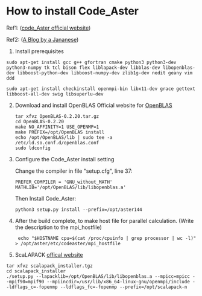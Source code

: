 # How to install Code_Aster

Ref1: ([code_Aster official website](https://www.code-aster.org/spip.php?article272))

Ref2: ([A Blog by a Jananese](https://hitoricae.com/2020/05/16/installation-code_aster14-4-to-xubuntu20-04/))

1. Install prerequisites
``` shell
sudo apt-get install gcc g++ gfortran cmake python3 python3-dev python3-numpy tk tcl bison flex liblapack-dev libblas-dev libopenblas-dev libboost-python-dev libboost-numpy-dev zlib1g-dev nedit geany vim ddd

sudo apt-get install checkinstall openmpi-bin libx11-dev grace gettext libboost-all-dev swig libsuperlu-dev
```

2. Download and install OpenBLAS 
   Official website for [OpenBLAS](https://www.openblas.net/)
   
   ```shell
   tar xfvz OpenBLAS-0.2.20.tar.gz
   cd OpenBLAS-0.2.20
   make NO_AFFINITY=1 USE_OPENMP=1
   make PREFIX=/opt/OpenBLAS install
   echo /opt/OpenBLAS/lib | sudo tee -a /etc/ld.so.conf.d/openblas.conf
   sudo ldconfig
   ```
   
3. Configure the Code_Aster install setting
   
   Change the compiler in file "setup.cfg", line 37:
   
   ```
   PREFER_COMPILER = 'GNU_without_MATH'
   MATHLIB='/opt/OpenBLAS/lib/libopenblas.a'
   ```
   Then Install Code_Aster:	
   
   ``` 
   python3 setup.py install --prefix=/opt/aster144
   ```
   
4. After the build complete, to make host file for parallel calculation. (Write the description to the mpi_hostfile)
   
   ```
    echo "$HOSTNAME cpu=$(cat /proc/cpuinfo | grep processor | wc -l)" > /opt/aster/etc/codeaster/mpi_hostfile
    ```
5.  ScaLAPACK  [offical website](http://www.netlib.org/scalapack/)

   ```
   tar xfvz scalapack_installer.tgz
   cd scalapack_installer
   ./setup.py --lapacklib=/opt/OpenBLAS/lib/libopenblas.a --mpicc=mpicc --mpif90=mpif90 --mpiincdir=/usr/lib/x86_64-linux-gnu/openmpi/include --ldflags_c=-fopenmp --ldflags_fc=-fopenmp --prefix=/opt/scalapack-n

   ```

